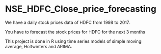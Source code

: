 # NSE_HDFC_Close_price_forecasting

We have a daily stock prices data of HDFC from 1998 to 2017.

You have to forecast the stock prices for HDFC for the next 3 months

This project is done in R using time series models of simple moving average, Holtwinters and ARIMA.
